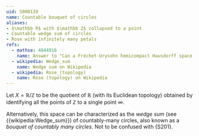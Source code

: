 ```yaml
---
uid: S000139
name: Countable bouquet of circles
aliases:
- $\mathbb R$ with $\mathbb Z$ collapsed to a point
- Countable wedge sum of circles
- Rose with infinitely many petals
refs:
  - mathse: 4844916
    name: Answer to "Can a Fréchet-Urysohn hemicompact Hausdorff space fail to be locally compact?"
  - wikipedia: Wedge_sum
    name: Wedge sum on Wikipedia
  - wikipedia: Rose_(topology)
    name: Rose (topology) on Wikipedia
---
```


Let $X=\mathbb R/\mathbb Z$ to be the quotient of $\mathbb R$ (with its Euclidean topology) obtained by identifying all the points of $\mathbb Z$ to a single point $\infty$.

Alternatively, this space can be characterized as the *wedge sum*
(see {{wikipedia:Wedge_sum}}) of countably-many circles,
also known as a *bouquet of countably many circles*.
Not to be confused with {S201}.
